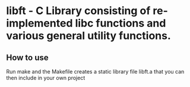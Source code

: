 # libft - C Library consisting of re-implemented libc functions and various general utility functions.

## How to use
Run make and the Makefile creates a static library file libft.a that you can then include in your own project
